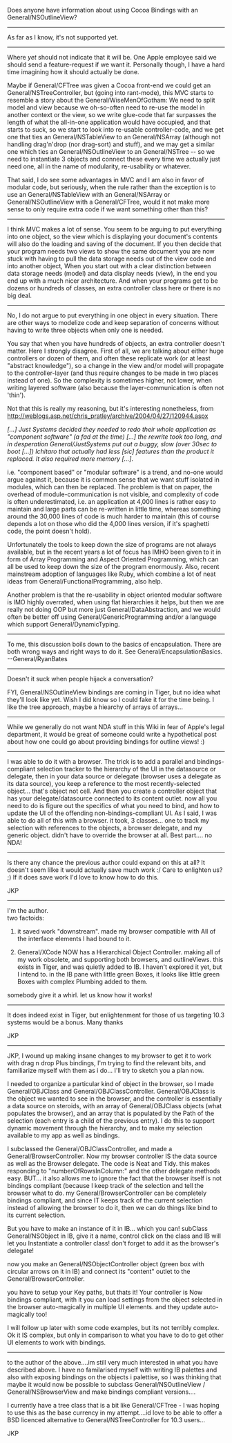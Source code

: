 

Does anyone have information about using Cocoa Bindings with an General/NSOutlineView?

----
As far as I know, it's not supported yet.

----

Where *yet* should not indicate that it will be. One Apple employee said we should send a feature-request if we want it. Personally though, I have a hard time imagining how it should actually be done.

Maybe if General/CFTree was given a Cocoa front-end we could get an General/NSTreeController, but (going into rant-mode), this MVC starts to resemble a story about the General/WiseMenOfGotham: We need to split model and view because we oh-so-often need to re-use the model in another context or the view, so we write glue-code that far surpasses the length of what the all-in-one application would have occupied, and that starts to suck, so we start to look into re-usable controller-code, and we get one that ties an General/NSTableView to an General/NSArray (although not handling drag'n'drop (nor drag-sort) and stuff), and we may get a similar one which ties an General/NSOutlineView to an General/NSTree -- so we need to instantiate 3 objects and connect these every time we actually just need one, all in the name of modularity, re-usability or whatever.

That said, I do see some advantages in MVC and I am also in favor of modular code, but seriously, when the rule rather than the exception is to use an General/NSTableView with an General/NSArray or General/NSOutlineView with a General/CFTree, would it not make more sense to only require extra code if we want something other than this?

----

I think MVC makes a lot of sense. You seem to be arguing to put everything into one object, so the view which is displaying your document's contents will also do the loading and saving of the document.  If you then decide that your program needs two views to show the same document you are now stuck with having to pull the data storage needs out of the view code and into another object,  When you start out with a clear distinction between data storage needs (model) and data display needs (view), in the end you end up with a much nicer architecture.  And when your programs get to be dozens or hundreds of classes, an extra controller class here or there is no big deal. 

----

No, I do not argue to put everything in one object in every situation. There are other ways to modelize code and keep separation of concerns without having to write three objects when only one is needed.

You say that when you have hundreds of objects, an extra controller doesn't matter. Here I strongly disagree. First of all, we are talking about either huge controllers or dozen of them, and often these replicate work (or at least "abstract knowledge"), so a change in the view and/or model will propagate to the controller-layer (and thus require changes to be made in two places instead of one).  So the complexity is sometimes higher, not lower, when writing layered software (also because the layer-communication is often not 'thin').

Not that this is really my reasoning, but it's interesting nonetheless, from http://weblogs.asp.net/chris_pratley/archive/2004/04/27/120944.aspx

*[...] Just Systems decided they needed to redo their whole application as "component software" (a fad at the time) [...] the rewrite took too long, and in desperation General/JustSystems put out a buggy, slow (over 30sec to boot [...]) Ichitaro that actually had less [sic] features than the product it replaced. It also required more memory [...]*.

i.e. "component based" or "modular software" is a trend, and no-one would argue against it, because it is common sense that we want stuff isolated in modules, which can then be replaced. The problem is that on paper, the overhead of module-communication is not visible, and complexity of code is often underestimated, i.e. an application at 4,000 lines is rather easy to maintain and large parts can be re-written in little time, whereas something around the 30,000 lines of code is much harder to maintain (this of course depends a lot on those who did the 4,000 lines version, if it's spaghetti code, the point doesn't hold).

Unfortunately the tools to keep down the size of programs are not always available, but in the recent years a lot of focus has IMHO been given to it in form of Array Programming and Aspect Oriented Programming, which can all be used to keep down the size of the program enormously.  Also, recent mainstream adoption of languages like Ruby, which combine a lot of neat ideas from General/FunctionalProgramming, also help.

Another problem is that the re-usability in object oriented modular software is IMO highly overrated, when using flat hierarchies it helps, but then we are really not doing OOP but more just General/DataAbstraction, and we would often be better off using General/GenericProgramming and/or a language which support General/DynamicTyping.

----

To me, this discussion boils down to the basics of encapsulation. There are both wrong ways and right ways to do it. See General/EncapsulationBasics. --General/RyanBates

----

Doesn't it suck when people hijack a conversation?

FYI, General/NSOutlineView bindings are coming in Tiger, but no idea what they'll look like yet. Wish I did know so I could fake it for the time being. I like the tree approach, maybe a hiearchy of arrays of arrays...

----

While we generally do not want NDA stuff in this Wiki in fear of Apple's legal department, it would be great of someone could write a hypothetical post about how one could go about providing bindings for outline views! :)

----

I was able to do it with a browser.
The trick is to add a parallel and bindings-compliant selection tracker to the hierarchy of the UI in the datasource or delegate, then in your data source or delegate (browser uses a delegate as its data source), you keep a reference to the most recently-selected object... that's object not cell.  And then you create a controller object that has your delegate/datasource connected to its content outlet.  now all you need to do is figure out the specifics of what you need to bind, and how to update the UI of the offending non-bindings-compliant UI.  As I said, I was able to do all of this with a browser.  it took, 3 classes... one to track my selection with references to the objects, a browser delegate, and my generic object.  didn't have to override the browser at all.
Best part.... no NDA!

----

Is there any chance the previous author could expand on this at all?  It doesn't seem lilke it would actually save much work :/  Care to enlighten us? ;)  If it does save work I'd love to know how to do this.

JKP

----

I'm the author.  
two factoids:
1. it saved work "downstream".  made my browser compatible with All of the interface elements I had bound to it.

2. General/XCode NOW has a Hierarchical Object Controller.  making all of my work obsolete, and supporting both browsers, and outlineViews.
this exists in Tiger, and was quietly added to IB.  I haven't explored it yet, but I intend to.  in the IB pane with little green Boxes, it looks like little green Boxes with complex Plumbing added to them.

somebody give it a whirl. let us know how it works!

----

It does indeed exist in Tiger, but enlightenment for those of us targeting 10.3 systems would be a bonus.  Many thanks

JKP

----
JKP, I wound up making insane changes to my browser to get it to work with drag n drop Plus bindings, I'm trying to find the relevant bits, and familiarize myself with them as i do... I'll try to sketch you a plan now.

I needed to organize a particular kind of object in the browser, so I made General/OBJClass and General/OBJClassController.
General/OBJClass is the object we wanted to see in the browser, and the controller is essentially a data source on steroids, with an array of General/OBJClass objects (what populates the browser), and an array that is populated by the Path of the selection (each entry is a child of the previous entry). I do this to support dynamic movement through the hierarchy, and to make my selection available to my app as well as bindings.

I subclassed the General/OBJClassController, and made a General/BrowserController.  Now my browser controller IS the data source as well as the Browser delegate.  The code is Neat and Tidy.
this makes responding to "numberOfRowsInColumn:" and the other delegate methods easy.   BUT... it also allows me to ignore the fact that the browser itself is not bindings compliant (because I keep track of the selection and tell the browser what to do.  my General/BrowserController can be completely bindings compliant, and since IT keeps track of the current selection instead of allowing the browser to do it, then we can do things like bind to its current selection.

But you have to make an instance of it in IB...   which you can!  subClass General/NSObject in IB, give it a name, control click on the class and IB will let you Instantiate a controller class! don't forget to add it as the browser's delegate!

now you make an General/NSObjectController object (green box with circular arrows on it in IB) and connect its "content" outlet to the General/BrowserController.

you have to setup your Key paths, but thats it! Your controller is Now bindings compliant, with it you can load settings from the object selected in the browser auto-magically in multiple UI elements. and they update auto-magically too!

I will follow up later with some code examples, but its not terribly complex.  Ok it IS complex, but only in comparison to what you have to do to get other UI elements to work with bindings.

----

to the author of the above....im still very much interested in what you have described above.  I have no familarised myself with writing IB palettes and also with exposing bindings on the objects i palettise, so i was thinking that maybe it would now be possible to subclass General/NSOutlineView / General/NSBrowserView and make bindings compliant versions....

I currently have a tree class that is a bit like General/CFTree - I was hoping to use this as the base currency in my attempt....id love to be able to offer a BSD licenced alternative to General/NSTreeController for 10.3 users...

JKP